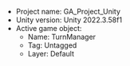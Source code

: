 <!-- UNITY CODE ASSIST INSTRUCTIONS START -->
- Project name: GA_Project_Unity
- Unity version: Unity 2022.3.58f1
- Active game object:
  - Name: TurnManager
  - Tag: Untagged
  - Layer: Default
<!-- UNITY CODE ASSIST INSTRUCTIONS END -->